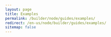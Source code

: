 ```yaml
---
layout: page
title: Examples
permalink: /builder/node/guides/examples/
redirect: /en-us/node/builder/guides/examples/
sitemap: false
---
```

